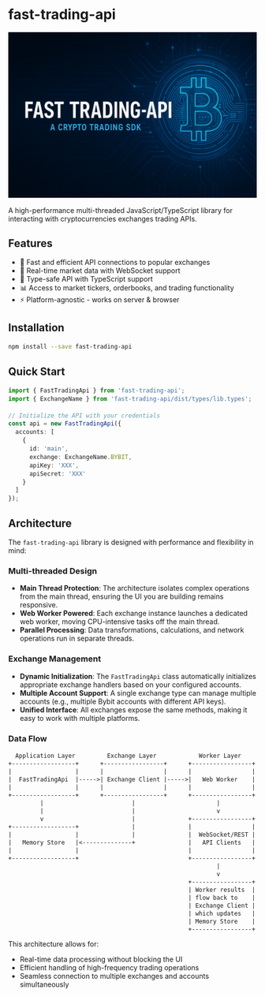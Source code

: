# fast-trading-api

![image](./banner.png)

A high-performance multi-threaded JavaScript/TypeScript library for interacting with cryptocurrencies exchanges trading APIs.

## Features

- 🚀 Fast and efficient API connections to popular exchanges
- 🔄 Real-time market data with WebSocket support
- 🧩 Type-safe API with TypeScript support
- 📊 Access to market tickers, orderbooks, and trading functionality
- ⚡ Platform-agnostic - works on server & browser

## Installation

```bash
npm install --save fast-trading-api
```

## Quick Start

```ts
import { FastTradingApi } from 'fast-trading-api';
import { ExchangeName } from 'fast-trading-api/dist/types/lib.types';

// Initialize the API with your credentials
const api = new FastTradingApi({
  accounts: [
    {
      id: 'main',
      exchange: ExchangeName.BYBIT,
      apiKey: 'XXX',
      apiSecret: 'XXX'
    }
  ]
});
```

## Architecture

The `fast-trading-api` library is designed with performance and flexibility in mind:

### Multi-threaded Design

- **Main Thread Protection**: The architecture isolates complex operations from the main thread, ensuring the UI you are building remains responsive.
- **Web Worker Powered**: Each exchange instance launches a dedicated web worker, moving CPU-intensive tasks off the main thread.
- **Parallel Processing**: Data transformations, calculations, and network operations run in separate threads.

### Exchange Management

- **Dynamic Initialization**: The `FastTradingApi` class automatically initializes appropriate exchange handlers based on your configured accounts.
- **Multiple Account Support**: A single exchange type can manage multiple accounts (e.g., multiple Bybit accounts with different API keys).
- **Unified Interface**: All exchanges expose the same methods, making it easy to work with multiple platforms.


### Data Flow

```
  Application Layer         Exchange Layer            Worker Layer
+------------------+      +-----------------+      +-----------------+
|                  |      |                 |      |                 |
|  FastTradingApi  |----->| Exchange Client |----->|   Web Worker    |
|                  |      |                 |      |                 |
+------------------+      +-----------------+      +-----------------+
         |                         |                       |
         |                         |                       v
         v                         |               +-----------------+
+------------------+               |               |                 |
|                  |               |               |  WebSocket/REST |
|   Memory Store   |<--------------+               |   API Clients   |
|                  |                               |                 |
+------------------+                               +-----------------+
                                                           |
                                                           v
                                                   +-----------------+
                                                   | Worker results  |
                                                   | flow back to    |
                                                   | Exchange Client |
                                                   | which updates   |
                                                   | Memory Store    |
                                                   +-----------------+
```


This architecture allows for:
- Real-time data processing without blocking the UI
- Efficient handling of high-frequency trading operations
- Seamless connection to multiple exchanges and accounts simultaneously

